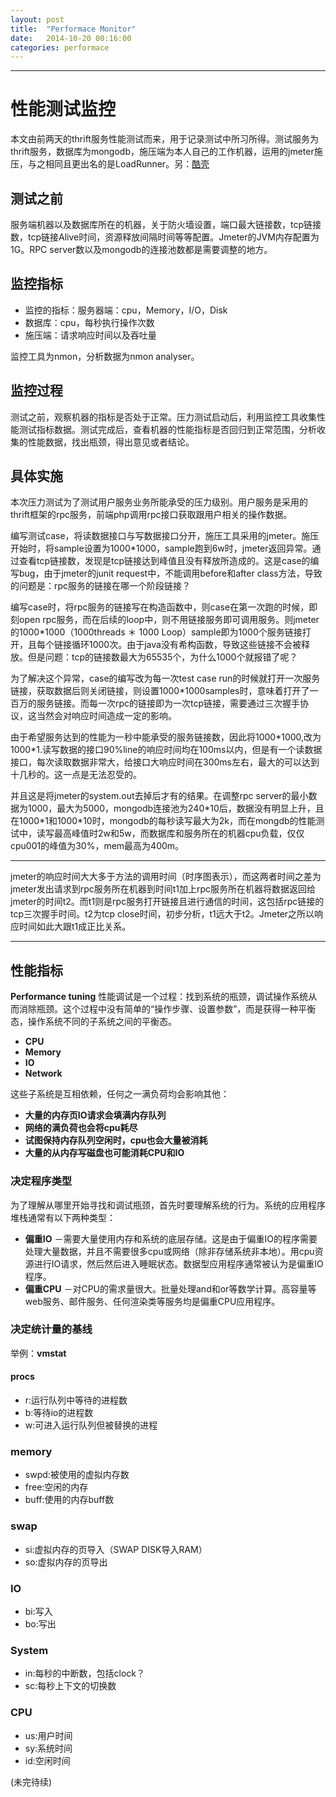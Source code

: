 ```yaml
---
layout: post
title:  "Performace Monitor"
date:   2014-10-20 00:16:00
categories: performace
---
```


---
# 性能测试监控
本文由前两天的thrift服务性能测试而来，用于记录测试中所习所得。测试服务为thrift服务，数据库为mongodb，施压端为本人自己的工作机器，运用的jmeter施压，与之相同且更出名的是LoadRunner。另：[酷壳](http://coolshell.cn/articles/7490.html)

## 测试之前
服务端机器以及数据库所在的机器，关于防火墙设置，端口最大链接数，tcp链接数，tcp链接Alive时间，资源释放间隔时间等等配置。Jmeter的JVM内存配置为1G。RPC server数以及mongodb的连接池数都是需要调整的地方。

## 监控指标

- 监控的指标：服务器端：cpu，Memory，I/O，Disk
- 数据库：cpu，每秒执行操作次数
- 施压端：请求响应时间以及吞吐量

监控工具为nmon，分析数据为nmon analyser。

## 监控过程

测试之前，观察机器的指标是否处于正常。压力测试启动后，利用监控工具收集性能测试指标数据。测试完成后，查看机器的性能指标是否回归到正常范围，分析收集的性能数据，找出瓶颈，得出意见或者结论。

## 具体实施

本次压力测试为了测试用户服务业务所能承受的压力级别。用户服务是采用的thrift框架的rpc服务，前端php调用rpc接口获取跟用户相关的操作数据。

编写测试case，将读数据接口与写数据接口分开，施压工具采用的jmeter。施压开始时，将sample设置为1000*1000，sample跑到6w时，jmeter返回异常。通过查看tcp链接数，发现是tcp链接达到峰值且没有释放所造成的。这是case的编写bug，由于jmeter的junit request中，不能调用before和after class方法，导致的问题是：rpc服务的链接在哪一个阶段链接？

编写case时，将rpc服务的链接写在构造函数中，则case在第一次跑的时候，即刻open rpc服务，而在后续的loop中，则不用链接服务即可调用服务。则jmeter的1000*1000（1000threads ＊ 1000 Loop）sample即为1000个服务链接打开，且每个链接循环1000次。由于java没有希构函数，导致这些链接不会被释放。但是问题：tcp的链接数最大为65535个，为什么1000个就报错了呢？

为了解决这个异常，case的编写改为每一次test case run的时候就打开一次服务链接，获取数据后则关闭链接，则设置1000*1000samples时，意味着打开了一百万的服务链接。而每一次rpc的链接即为一次tcp链接，需要通过三次握手协议，这当然会对响应时间造成一定的影响。

由于希望服务达到的性能为一秒中能承受的服务链接数，因此将1000\*1000,改为1000\*1.读写数据的接口90%line的响应时间均在100ms以内，但是有一个读数据接口，每次读取数据非常大，给接口大响应时间在300ms左右，最大的可以达到十几秒的。这一点是无法忍受的。

并且这是将jmeter的system.out去掉后才有的结果。在调整rpc server的最小数据为1000，最大为5000，mongodb连接池为240\*10后，数据没有明显上升，且在1000\*1和1000\*10时，mongodb的每秒读写最大为2k，而在mongdb的性能测试中，读写最高峰值时2w和5w，而数据库和服务所在的机器cpu负载，仅仅cpu001的峰值为30%，mem最高为400m。

---

jmeter的响应时间大大多于方法的调用时间（时序图表示），而这两者时间之差为jmeter发出请求到rpc服务所在机器到时间t1加上rpc服务所在机器将数据返回给jmeter的时间t2。而t1则是rpc服务打开链接且进行通信的时间，这包括rpc链接的tcp三次握手时间。t2为tcp close时间，初步分析，t1远大于t2。Jmeter之所以响应时间如此大跟t1成正比关系。

------
## 性能指标

**Performance tuning**
性能调试是一个过程：找到系统的瓶颈，调试操作系统从而消除瓶颈。这个过程中没有简单的“操作步骤、设置参数”，而是获得一种平衡态，操作系统不同的子系统之间的平衡态。

- **CPU** 
- **Memory**
- **IO**
- **Network**

这些子系统是互相依赖，任何之一满负荷均会影响其他：

- **大量的内存页IO请求会填满内存队列**
- **网络的满负荷也会将cpu耗尽**
- **试图保持内存队列空闲时，cpu也会大量被消耗**
- **大量的从内存写磁盘也可能消耗CPU和IO**

### 决定程序类型

为了理解从哪里开始寻找和调试瓶颈，首先时要理解系统的行为。系统的应用程序堆栈通常有以下两种类型：

- **偏重IO** －需要大量使用内存和系统的底层存储。这是由于偏重IO的程序需要处理大量数据，并且不需要很多cpu或网络（除非存储系统非本地）。用cpu资源进行IO请求，然后然后进入睡眠状态。数据型应用程序通常被认为是偏重IO程序。
- **偏重CPU** －对CPU的需求量很大。批量处理and和or等数学计算。高容量等web服务、邮件服务、任何渲染类等服务均是偏重CPU应用程序。 

### 决定统计量的基线

举例：**vmstat**

#### procs

- r:运行队列中等待的进程数
- b:等待io的进程数
- w:可进入运行队列但被替换的进程 

### memory

- swpd:被使用的虚拟内存数
- free:空闲的内存
- buff:使用的内存buff数

### swap
- si:虚拟内存的页导入（SWAP DISK导入RAM）
- so:虚拟内存的页导出

### IO

- bi:写入
- bo:写出

### System
- in:每秒的中断数，包括clock？
- sc:每秒上下文的切换数

### CPU

- us:用户时间
- sy:系统时间
- id:空闲时间

(未完待续)
